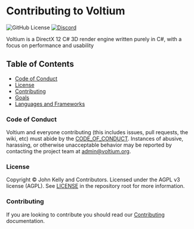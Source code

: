 # Contributing to Voltium

![GitHub License](https://img.shields.io/github/license/john-h-k/Voltium)
[![Discord](https://img.shields.io/discord/807677088063946762.svg?label=Discord&style=plastic)](https://discord.gg/mvayb38uTZ)

Voltium is a DirectX 12 C# 3D render engine written purely in C#, with a focus on performance and usability

## Table of Contents

* [Code of Conduct](#code-of-conduct)
* [License](#license)
* [Contributing](#contributing)
* [Goals](#goals)
* [Languages and Frameworks](#languages-and-frameworks)

### Code of Conduct

Voltium and everyone contributing (this includes issues, pull requests, the
wiki, etc) must abide by the [CODE_OF_CONDUCT](CODE_OF_CONDUCT.md).
Instances of abusive, harassing, or otherwise unacceptable behavior may be
reported by contacting the project team at admin@voltium.org.

### License

Copyright © John Kelly and Contributors. Licensed under the AGPL v3 license
(AGPL). See [LICENSE](LICENSE.md) in the repository root for more information.

### Contributing

If you are looking to contribute you should read our
[Contributing](CONTRIBUTING.md) documentation.
